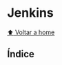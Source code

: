# Jenkins

[:arrow_up: Voltar a home](https://github.com/Dirack/Estudos/tree/master#ferramentas-gerais)

## Índice
